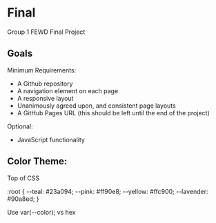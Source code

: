 # Final
Group 1 FEWD Final Project

## Goals

Minimum Requirements:
- A Github repository
- A navigation element on each page
- A responsive layout
- Unanimously agreed upon, and consistent page layouts
- A GitHub Pages URL (this should be left until the end of the project)
  
Optional:
- JavaScript functionality


## Color Theme:
Top of CSS 

:root {
  --teal: #23a094;
  --pink: #ff90e8;
  --yellow: #ffc900;
  --lavender: #90a8ed;
}

Use var(--color); vs hex